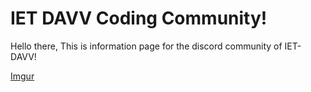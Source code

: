 # IET DAVV Coding Community!
Hello there,
This is information page for the discord community of IET-DAVV!

[Imgur](https://i.imgur.com/cwmt68n.gifv)
